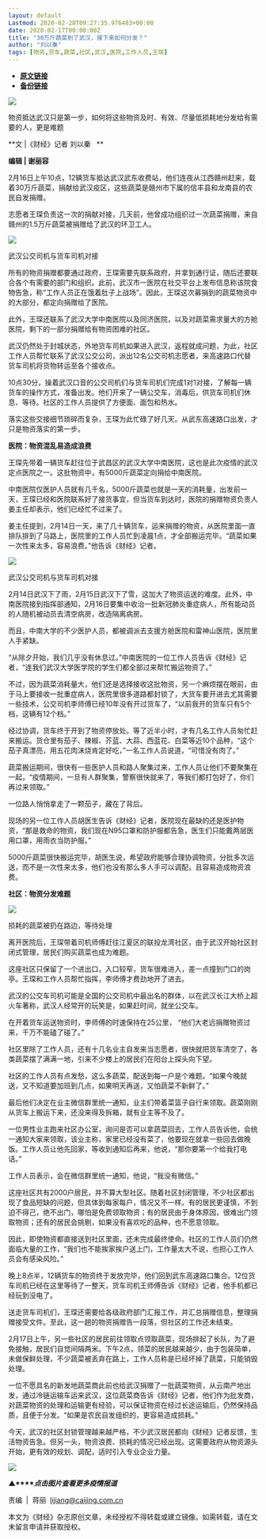 ```yaml
---
layout: default
Lastmod: 2020-02-28T09:27:35.976483+00:00
date: 2020-02-17T00:00:00Z
title: "30万斤蔬菜到了武汉，接下来如何分发？"
author: "刘以秦"
tags: [物资,货车,蔬菜,社区,武汉,医院,工作人员,王琛]
---
```


* [**原文链接**](http://mp.weixin.qq.com/s?__biz=MjM5NDU5NTM4MQ==&mid=2653354261&idx=4&sn=fe453d21e52a494dcabfb3236e12a07f&chksm=bd570e4f8a2087597e43b2a05d31b52361c76ada416e1db2fbfd60385357ce0601344b091033#rd)
* [**备份链接**](http://archive.today/68Jk1)


![](/images/post/77e6cfb5c7ef66e00d9bd04f74961594.jpg)

物资抵达武汉只是第一步，如何将这些物资及时、有效、尽量低损耗地分发给有需要的人，更是难题

**文 |《财经》记者 刘以秦   **  

**编辑 | 谢丽容**

2月16日上午10点，12辆货车抵达武汉武东收费站，他们连夜从江西赣州赶来，载着30万斤蔬菜，捐献给武汉疫区，这些蔬菜是赣州市下属的信丰县和龙南县的农民自发捐赠。

志愿者王琛负责这一次的捐献对接，几天前，他曾成功组织过一次蔬菜捐赠，来自赣州的1.5万斤蔬菜被捐赠给了武汉的环卫工人。

![](/images/post/67ba572cf9cdeb5172b17c22375a7d18.jpg)

武汉公交司机与货车司机对接

  

所有的物资捐赠都要通过政府，王琛需要先联系政府，并拿到通行证，随后还要联合各个有需要的部门和组织。此前，武汉市一医院在社交平台上发布信息称该院食物告急，称“工作人员正在饿着肚子上战场”。因此，王琛这次募捐到的蔬菜物资中的大部分，都定向捐赠给了医院。

此外，王琛还联系了武汉大学中南医院以及同济医院，以及对蔬菜需求量大的方舱医院，剩下的一部分捐赠给有物资困难的社区。

武汉仍然处于封城状态，外地货车司机如果进入武汉，返程就成问题，为此，社区工作人员帮忙联系了武汉公交公司，派出12名公交司机志愿者，来高速路口代替货车司机将货物转运至各个接收点。

10点30分，操着武汉口音的公交司机们与货车司机们完成1对1对接，了解每一辆货车的操作方式，准备出发。他们开来了一辆公交车，消毒后，供货车司机们休息、等待。社区的工作人员提供了方便面、面包和热水。

落实这些交接细节琐碎而复杂，王琛为此忙碌了好几天。从武东高速路口出发，才只是物资落实的第一步。

**医院：物资混乱易造成浪费**

王琛先带着一辆货车赶往位于武昌区的武汉大学中南医院，这也是此次疫情的武汉定点医院之一。这批物资中，有5000斤蔬菜定向捐给中南医院。

中南医院仅医护人员就有几千名，5000斤蔬菜也就是一天的消耗量，出发前一天，王琛已经和医院联系好了接货事宜，但当货车到达时，医院的捐赠物资负责人姜主任却表示，他们已经忙不过来了。

姜主任提到，2月14日一天，来了几十辆货车，运来捐赠的物资，从医院里面一直排队排到了马路上，医院里的工作人员忙到凌晨1点，才全部搬运完毕。“蔬菜如果一次性来太多，容易浪费。”他告诉《财经》记者。

![](/images/post/86e63717c73657f53a253d6bc4a73b89.jpg)

武汉公交司机与货车司机对接

2月14日武汉下了雨，2月15日武汉下了雪，这加大了物资运送的难度。此外，中南医院接到指挥部通知，2月16日要集中收治一批新冠肺炎重症病人，所有能动员的人随机被动员去清空病房，改造隔离病房。

而且，中南大学的不少医护人员，都被调派去支援方舱医院和雷神山医院，医院里人手紧缺。

“从除夕开始，我们几乎没有休息过。”中南医院的一位工作人员告诉《财经》记者，“连我们武汉大学医学院的学生们都全部过来帮忙搬运物资了。”

不过，因为蔬菜消耗量大，他们还是选择接收这批物资，另一个麻烦摆在眼前，由于马上要接收一批重症病人，医院里很多道路都封锁了，大货车要开进去尤其需要一些技术，公交司机李师傅已经10年没有开过货车了，“以前我开的货车只有5个档，这辆有12个档。”

经过协调，货车终于开到了物资停放处。等了近半小时，才有几名工作人员匆忙赶来搬运。货仓里有茄子、辣椒、芥蓝、大蒜、西蓝花、白菜等近10个品种，“这个茄子真漂亮，用五花肉沫烧肯定好吃，”一名工作人员说道，“可惜没有肉了。”

蔬菜搬运期间，很快有一些医护人员和路人聚集过来，工作人员让他们不要聚集在一起，“疫情期间，一旦有人群聚集，警察很快就来了，等我们都打包好了，你们再过来领取。”

一位路人悄悄拿走了一颗茄子，藏在了背后。

现场的另一位工作人员胡医生告诉《财经》记者，医院现在最缺的还是医护物资，“那是救命的物资，我们现在N95口罩和防护服都告急，医生们只能戴两层医用口罩，用雨衣当防护服。”

5000斤蔬菜很快搬运完毕，胡医生说，希望政府能够合理协调物资，分批多次运送，而不是一次性来太多，他们也没有那么多人手可以调配，且容易造成物资浪费。

**社区：物资分发难题**

![](/images/post/e6e44b6c91ad9f6761baf09d2fbe383a.jpg)

损耗的蔬菜被扔在路边，等待处理

  

离开医院后，王琛带着司机师傅赶往江夏区的联投龙湾社区，由于武汉开始社区封闭式管理，居民们购买蔬菜也成为难题。  

这座社区只保留了一个进出口，入口较窄，货车很难进入，差一点撞到门口的岗亭。王琛和工作人员帮忙指挥，李师傅才费劲地开了进去。

武汉的公交车司机可能是全国的公交司机中最出名的群体，以在武汉长江大桥上超火车著称，武汉人经常开的玩笑是，如果赶时间，就坐公交车。

在开着货车运送物资时，李师傅的时速保持在25公里， “他们大老远捐赠物资过来，千万不能磕了碰了。”

社区里除了工作人员，还有十几名业主自发来当志愿者，很快就把货车清空了，各类蔬菜摆了满满一地，引来不少楼上的居民们在阳台上探头向下望。

社区的工作人员有点发愁，这么多蔬菜，配送到每一户是个难题。“如果今晚就送，又不知道要加班到几点，如果明天再送，又怕蔬菜不新鲜了。”

最后他们决定在业主微信群里统一通知，业主们带着菜篮子自行来领取。蔬菜刚刚从货车上搬运下来，还没来得及拆箱，就有业主等不及了。

一位男性业主跑来社区办公室，询问是否可以拿蔬菜回去，工作人员告诉他，会统一通知大家来领取，该业主称，家里已经没有菜了，他要现在就拿一些回去做晚饭。工作人员让他先回家，等收到通知后再来，他说，“那你要第一个给我打电话。”

工作人员表示，会在微信群里统一通知，他说，“我没有微信。”

这座社区共有2000户居民，并不算大型社区。随着社区封闭管理，不少社区都出现了食品短缺的问题，但具体到每家每户，情况又不一样。有的居民更谨慎，不到迫不得己，绝不出门，哪怕是免费领取物资；有的居民由于身体原因，很难出门领取物资；还有的居民会挑剔，如果没有喜欢吃的品种，也不愿意领取。

因此，即使物资都直接送到社区里面，还未完成最终使命。社区的工作人员们仍然面临大量的工作，“我们也不能挨家挨户送上门，工作量太大不说，也担心工作人员会有感染风险。”

晚上8点半，12辆货车的物资终于发放完毕，他们回到武东高速路口集合。12位货车司机已经在这里等待了一整天，货车司机王师傅告诉《财经》记者，他手机都已经玩到没电了。

送走货车司机们，王琛还需要给各级政府部门汇报工作，并汇总捐赠信息，整理捐赠接受文件。至此，这一趟的物资捐赠告一段落，但社区的工作还未结束。

2月17日上午，另一些社区的居民前往领取点领取蔬菜，现场排起了长队，为了避免接触，居民们自觉间隔两米。下午2点，领菜的居民越来越少，由于包装简单，未做保鲜处理，不少蔬菜被丢弃在路上，工作人员称是已经坏掉了蔬菜，只能销毁处理。

一位不愿具名的新发地蔬菜商此前也给武汉捐赠了一批蔬菜物资，从云南产地出发，通过冷链运输车运来武汉，这位蔬菜商告诉《财经》记者，他们作为批发商，对蔬菜物资的处理和运输更有经验，可以保证物资在经过长途运输后，仍然保持品质，且便于分发。“如果是农民自发组织的，更容易造成损耗。”

今天，武汉的社区封锁管理越来越严格，不少武汉居民都向《财经》记者反馈，生活物资告急。但另一头，物资浪费、损耗的情况已经出现。这需要政府从物资源头开始，更有效的规划、调配，适时引入专业企业力量。

[![](/images/post/4d24a5670c9a87791ea8b757d030c0d3.jpg)](https://mp.weixin.qq.com/mp/homepage?__biz=MjM5NDU5NTM4MQ==&hid=29&sn=21c0f34c737748fe3b2c372bb40ae622)

**▲****_点击图片查看更多疫情报道_**

  

  

责编  |  蒋丽  lijiang@caijing.com.cn

本文为《财经》杂志原创文章，未经授权不得转载或建立镜像。如需转载，请在文末留言申请并获取授权。

